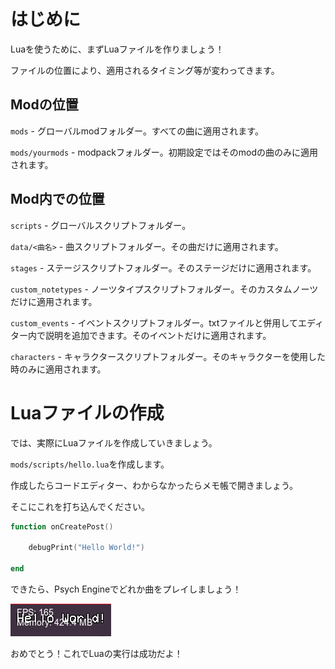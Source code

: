 
# はじめに

Luaを使うために、まずLuaファイルを作りましょう！

ファイルの位置により、適用されるタイミング等が変わってきます。

## Modの位置
`mods` - グローバルmodフォルダー。すべての曲に適用されます。

`mods/yourmods` - modpackフォルダー。初期設定ではそのmodの曲のみに適用されます。

## Mod内での位置

`scripts` - グローバルスクリプトフォルダー。

`data/<曲名>` - 曲スクリプトフォルダー。その曲だけに適用されます。

`stages` - ステージスクリプトフォルダー。そのステージだけに適用されます。

`custom_notetypes` - ノーツタイプスクリプトフォルダー。そのカスタムノーツだけに適用されます。

`custom_events` - イベントスクリプトフォルダー。txtファイルと併用してエディター内で説明を追加できます。そのイベントだけに適用されます。

`characters` - キャラクタースクリプトフォルダー。そのキャラクターを使用した時のみに適用されます。

# Luaファイルの作成

では、実際にLuaファイルを作成していきましょう。

`mods/scripts/hello.lua`を作成します。

作成したらコードエディター、わからなかったらメモ帳で開きましょう。

そこにこれを打ち込んでください。

```lua
function onCreatePost()

    debugPrint("Hello World!")

end
```

できたら、Psych Engineでどれか曲をプレイしましょう！

![プレビュー](img/debugprint.png "プレビュー")

おめでとう！これでLuaの実行は成功だよ！